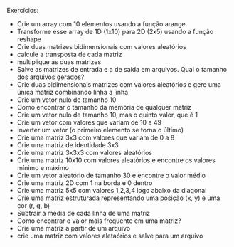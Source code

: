 Exercícios:

* Crie um array com 10 elementos usando a função arange
* Transforme esse array de 1D (1x10) para 2D (2x5) usando a função reshape
* Crie duas matrizes bidimensionais com valores aleatórios
* calcule a transposta de cada matriz
* multiplique as duas matrizes
* Salve as matrizes de entrada e a de saída em arquivos. Qual o tamanho dos arquivos gerados?
* Crie duas bidimensionais matrizes com valores aleatórios e gere uma única matriz combinando linha a linha
* Crie um vetor nulo de tamanho 10
* Como encontrar o tamanho da memória de qualquer matriz
* Crie um vetor nulo de tamanho 10, mas o quinto valor, que é 1
* Crie um vetor com valores que variam de 10 a 49
* Inverter um vetor (o primeiro elemento se torna o último)
* Crie uma matriz 3x3 com valores que variam de 0 a 8
* Crie uma matriz de identidade 3x3
* Crie uma matriz 3x3x3 com valores aleatórios
* Crie uma matriz 10x10 com valores aleatórios e encontre os valores mínimo e máximo
* Crie um vetor aleatório de tamanho 30 e encontre o valor médio
* Crie uma matriz 2D com 1 na borda e 0 dentro
* Crie uma matriz 5x5 com valores 1,2,3,4 logo abaixo da diagonal
* Crie uma matriz estruturada representando uma posição (x, y) e uma cor (r, g, b)
* Subtrair a média de cada linha de uma matriz
* Como encontrar o valor mais frequente em uma matriz?
* Crie uma matriz a partir de um arquivo
* crie uma matriz com valores aletaórios e salve para um arquivo
